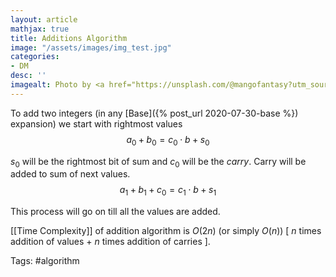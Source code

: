 ```yaml
---
layout: article
mathjax: true
title: Additions Algorithm
image: "/assets/images/img_test.jpg"
categories:
- DM
desc: '' 
imagealt: Photo by <a href="https://unsplash.com/@mangofantasy?utm_source=unsplash&utm_medium=referral&utm_content=creditCopyText">Tim Johnson</a> on <a href="https://unsplash.com/s/photos/logic?utm_source=unsplash&utm_medium=referral&utm_content=creditCopyText">Unsplash</a>
---
```


To add two integers (in any [Base]({% post_url 2020-07-30-base %}) expansion) we start with rightmost values
$$a_0 + b_0 = c_0 \cdot b + s_0$$

$s_0$ will be the rightmost bit of sum and $c_0$ will be the *carry*. Carry will be added to sum of next values.
$$a_1 + b_1 + c_0 = c_1 \cdot b + s_1$$

This process will go on till all the values are added.

[[Time Complexity]] of addition algorithm is $O(2n)$ (or simply $O(n)$) \[ $n$ times  addition of values + $n$ times addition of carries \].

Tags: #algorithm 